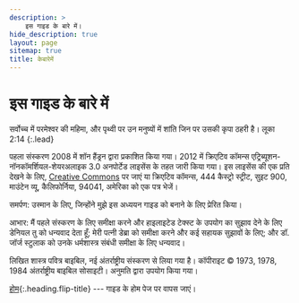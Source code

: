 ```yaml
---
description: >
    इस गाइड के बारे में।
hide_description: true
layout: page
sitemap: true
title: केबारेमें
---
```


# इस गाइड के बारे में 
<span class="icon-quotes-left"></span><span class="bbsg_highlight"> 
सर्वोच्च में परमेश्वर की महिमा, और पृथ्वी पर उन मनुष्यों में शांति जिन पर उसकी कृपा ठहरी है।</span><span class="icon-quotes-right"></span> लूका 2:14 
{:.lead}

पहला संस्करण 2008 में शॉन हैंड्रन द्वारा प्रकाशित किया गया। 2012 में क्रिएटिव कॉमन्स एट्रिब्यूशन-नॉनकॉमर्शियल-शेयरअलाइक 3.0 अनपोर्टेड लाइसेंस के तहत जारी किया गया। इस लाइसेंस की एक प्रति देखने के लिए, [Creative Commons](https://creativecommons.org/licenses/by-nc-sa/3.0/) पर जाएं या क्रिएटिव कॉमन्स, 444 कैस्ट्रो स्ट्रीट, सुइट 900, माउंटेन व्यू, कैलिफोर्निया, 94041, अमेरिका को एक पत्र भेजें।

समर्पण: उस्मान के लिए, जिन्होंने मुझे इस अध्ययन गाइड को बनाने के लिए प्रेरित किया।

आभार: मैं पहले संस्करण के लिए समीक्षा करने और हाइलाइटेड टेक्स्ट के उपयोग का सुझाव देने के लिए डेनियल तु को धन्यवाद देता हूँ; मेरी पत्नी डेब्रा को समीक्षा करने और कई सहायक सुझावों के लिए; और डॉ. जॉर्ज स्टुलाक को उनके धर्मशास्त्र संबंधी समीक्षा के लिए धन्यवाद।

लिखित शास्त्र पवित्र बाइबिल, नई अंतर्राष्ट्रीय संस्करण से लिया गया है। कॉपीराइट © 1973, 1978, 1984 अंतर्राष्ट्रीय बाइबिल सोसाइटी। अनुमति द्वारा उपयोग किया गया।

[होम](README.md){:.heading.flip-title} --- गाइड के होम पेज पर वापस जाएं।